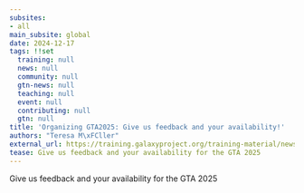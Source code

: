 ```yaml
---
subsites:
- all
main_subsite: global
date: 2024-12-17
tags: !!set
  training: null
  news: null
  community: null
  gtn-news: null
  teaching: null
  event: null
  contributing: null
  gtn: null
title: 'Organizing GTA2025: Give us feedback and your availability!'
authors: "Teresa M\xFCller"
external_url: https://training.galaxyproject.org/training-material/news/2024/12/17/gta-feedback.html
tease: Give us feedback and your availability for the GTA 2025
---
```

Give us feedback and your availability for the GTA 2025